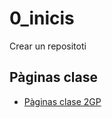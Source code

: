# 0_inicis
Crear un repositoti 

## Pàginas clase
* [Pàginas clase 2GP](https://arquesm.github.io/2GP/)

